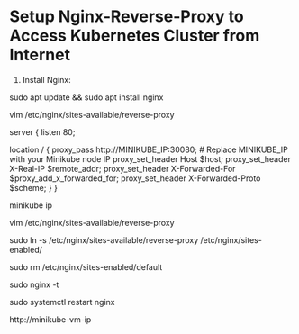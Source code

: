 # Setup Nginx-Reverse-Proxy to Access Kubernetes Cluster from Internet

1. Install Nginx: 

sudo apt update && sudo apt install nginx

vim /etc/nginx/sites-available/reverse-proxy


server {
  listen 80;

  location / {
    proxy_pass http://MINIKUBE_IP:30080; # Replace MINIKUBE_IP with your Minikube node IP
    proxy_set_header Host $host;
    proxy_set_header X-Real-IP $remote_addr;
    proxy_set_header X-Forwarded-For $proxy_add_x_forwarded_for;
    proxy_set_header X-Forwarded-Proto $scheme;
  }
}

minikube ip

vim /etc/nginx/sites-available/reverse-proxy

sudo ln -s /etc/nginx/sites-available/reverse-proxy /etc/nginx/sites-enabled/

sudo rm /etc/nginx/sites-enabled/default

sudo nginx -t

sudo systemctl restart nginx

http://minikube-vm-ip
